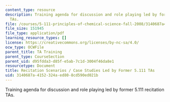 ```yaml
---
content_type: resource
description: Training agenda for discussion and role playing led by former 5.111 recitation
  TAs.
file: /courses/5-111-principles-of-chemical-science-fall-2008/3140687a4152324aed808cd590ed021b_casestudies.pdf
file_size: 151945
file_type: application/pdf
learning_resource_types: []
license: https://creativecommons.org/licenses/by-nc-sa/4.0/
ocw_type: OCWFile
parent_title: TA Training
parent_type: CourseSection
parent_uid: d95fdda3-d85f-e5ab-7c1d-3004f46da8e1
resourcetype: Document
title: Recitation Scenarios / Case Studies Led by Former 5.111 TAs
uid: 3140687a-4152-324a-ed80-8cd590ed021b
---
```

Training agenda for discussion and role playing led by former 5.111 recitation TAs.